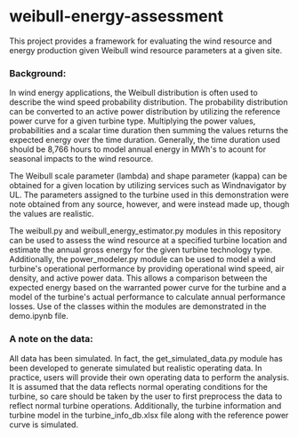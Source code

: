 # weibull-energy-assessment
This project provides a framework for evaluating the wind resource and energy production given Weibull wind resource parameters at a given site.

### Background:
In wind energy applications, the Weibull distribution is often used to describe the wind speed probability distribution. The probability distribution can be converted to an active power distribution by utilizing the reference power curve for a given turbine type. Multiplying the power values, probabilities and a scalar time duration then summing the values returns the expected energy over the time duration. Generally, the time duration used should be 8,766 hours to model annual energy in MWh's to acount for seasonal impacts to the wind resource.

The Weibull scale parameter (lambda) and shape parameter (kappa) can be obtained for a given location by utilizing services such as Windnavigator by UL. The parameters assigned to the turbine used in this demonstration were note obtained from any source, however, and were instead made up, though the values are realistic. 

The weibull.py and weibull_energy_estimator.py modules in this repository can be used to assess the wind resource at a specified turbine location and estimate the annual gross energy for the given turbine technology type. Additionally, the power_modeler.py module can be used to model a wind turbine's operational performance by providing operational wind speed, air density, and active power data. This allows a comparison between the expected energy based on the warranted power curve for the turbine and a model of the turbine's actual performance to calculate annual performance losses. Use of the classes within the modules are demonstrated in the demo.ipynb file. 

### A note on the data:
All data has been simulated. In fact, the get_simulated_data.py module has been developed to generate simulated but realistic operating data. In practice, users will provide their own operating data to perform the analysis. It is assumed that the data reflects normal operating conditions for the turbine, so care should be taken by the user to first preprocess the data to reflect normal turbine operations. Additionally, the turbine information and turbine model in the turbine_info_db.xlsx file along with the reference power curve is simulated. 

